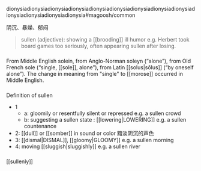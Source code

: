 dionysiadionysiadionysiadionysiadionysiadionysiadionysiadionysiadionysiadionysiadionysiadionysiadionysia#magoosh/common

阴沉、暴燥、郁闷

> sullen (adjective): showing a [[brooding]] ill humor 
e.g. Herbert took board games too seriously, often appearing sullen after losing. 

###
From Middle English solein, from Anglo-Norman soleyn (“alone”), from Old French sole (“single, [[sole]], alone”), from Latin [[solus|sōlus]] (“by oneself alone”). The change in meaning from "single" to [[morose]] occurred in Middle English.

###
Definition of sullen
- 1
	- a: gloomily or resentfully silent or repressed
	e.g. a sullen crowd
	- b: suggesting a sullen state : [[lowering|LOWERING]]
	e.g. a sullen countenance
- 2: [[dull]] or [[somber]] in sound or color 黯淡阴沉的声色
- 3: [[dismal|DISMAL]], [[gloomy|GLOOMY]]
	e.g. a sullen morning
- 4: moving [[sluggish|sluggishly]]
	e.g. a sullen river
	
	
	
###
[[sullenly]]